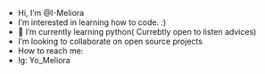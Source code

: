 -  Hi, I’m @I-Meliora
-  I’m interested in learning how to code. :)
- 🌱 I’m currently learning python( Currebtly open to listen advices)
-  I’m looking to collaborate on  open source projects
-  How to reach me:
-  Ig: Yo_Meliora
  

<!---
I-Meliora/I-Meliora is a ✨ special ✨ repository because its `README.md` (this file) appears on your GitHub profile.
You can click the Preview link to take a look at your changes.
--->
